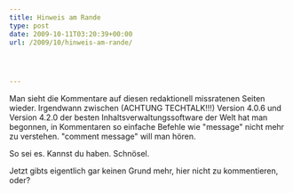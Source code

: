 ```yaml
---
title: Hinweis am Rande
type: post
date: 2009-10-11T03:20:39+00:00
url: /2009/10/hinweis-am-rande/




---
```

Man sieht die Kommentare auf diesen redaktionell missratenen Seiten wieder. Irgendwann zwischen (<span class="caps">ACHTUNG</span> <span class="caps">TECHTALK</span>!!!) Version 4.0.6 und Version 4.2.0 der besten Inhaltsverwaltungssoftware der Welt hat man begonnen, in Kommentaren so einfache Befehle wie "message" nicht mehr zu verstehen. "comment message" will man hören.

So sei es. Kannst du haben. Schnösel.

Jetzt gibts eigentlich gar keinen Grund mehr, hier nicht zu kommentieren, oder?
